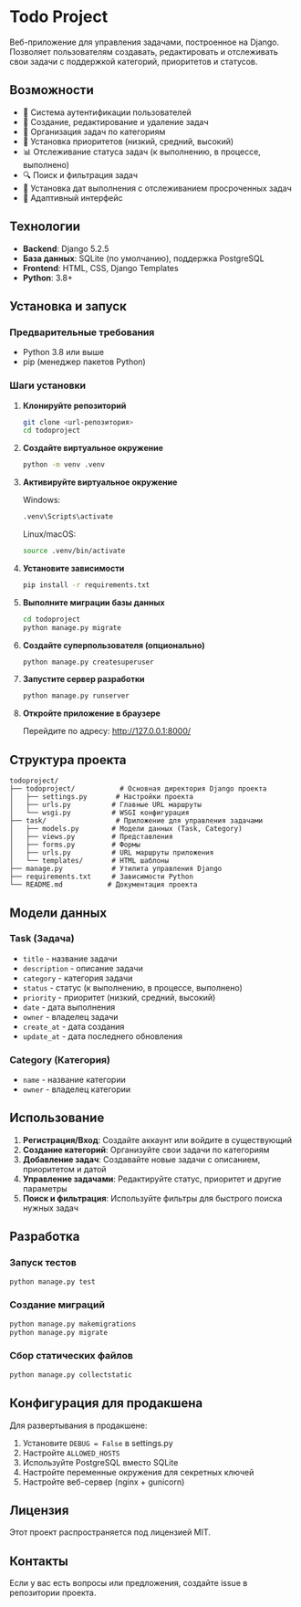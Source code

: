 # Todo Project

Веб-приложение для управления задачами, построенное на Django. Позволяет пользователям создавать, редактировать и отслеживать свои задачи с поддержкой категорий, приоритетов и статусов.

## Возможности

- 🔐 Система аутентификации пользователей
- 📝 Создание, редактирование и удаление задач
- 📂 Организация задач по категориям
- 🎯 Установка приоритетов (низкий, средний, высокий)
- 📊 Отслеживание статуса задач (к выполнению, в процессе, выполнено)
- 🔍 Поиск и фильтрация задач
- 📅 Установка дат выполнения с отслеживанием просроченных задач
- 📱 Адаптивный интерфейс

## Технологии

- **Backend**: Django 5.2.5
- **База данных**: SQLite (по умолчанию), поддержка PostgreSQL
- **Frontend**: HTML, CSS, Django Templates
- **Python**: 3.8+

## Установка и запуск

### Предварительные требования

- Python 3.8 или выше
- pip (менеджер пакетов Python)

### Шаги установки

1. **Клонируйте репозиторий**
   ```bash
   git clone <url-репозитория>
   cd todoproject
   ```

2. **Создайте виртуальное окружение**
   ```bash
   python -m venv .venv
   ```

3. **Активируйте виртуальное окружение**
   
   Windows:
   ```cmd
   .venv\Scripts\activate
   ```
   
   Linux/macOS:
   ```bash
   source .venv/bin/activate
   ```

4. **Установите зависимости**
   ```bash
   pip install -r requirements.txt
   ```

5. **Выполните миграции базы данных**
   ```bash
   cd todoproject
   python manage.py migrate
   ```

6. **Создайте суперпользователя (опционально)**
   ```bash
   python manage.py createsuperuser
   ```

7. **Запустите сервер разработки**
   ```bash
   python manage.py runserver
   ```

8. **Откройте приложение в браузере**
   
   Перейдите по адресу: http://127.0.0.1:8000/

## Структура проекта

```
todoproject/
├── todoproject/           # Основная директория Django проекта
│   ├── settings.py       # Настройки проекта
│   ├── urls.py          # Главные URL маршруты
│   └── wsgi.py          # WSGI конфигурация
├── task/                 # Приложение для управления задачами
│   ├── models.py        # Модели данных (Task, Category)
│   ├── views.py         # Представления
│   ├── forms.py         # Формы
│   ├── urls.py          # URL маршруты приложения
│   └── templates/       # HTML шаблоны
├── manage.py            # Утилита управления Django
├── requirements.txt     # Зависимости Python
└── README.md           # Документация проекта
```

## Модели данных

### Task (Задача)
- `title` - название задачи
- `description` - описание задачи
- `category` - категория задачи
- `status` - статус (к выполнению, в процессе, выполнено)
- `priority` - приоритет (низкий, средний, высокий)
- `date` - дата выполнения
- `owner` - владелец задачи
- `create_at` - дата создания
- `update_at` - дата последнего обновления

### Category (Категория)
- `name` - название категории
- `owner` - владелец категории

## Использование

1. **Регистрация/Вход**: Создайте аккаунт или войдите в существующий
2. **Создание категорий**: Организуйте свои задачи по категориям
3. **Добавление задач**: Создавайте новые задачи с описанием, приоритетом и датой
4. **Управление задачами**: Редактируйте статус, приоритет и другие параметры
5. **Поиск и фильтрация**: Используйте фильтры для быстрого поиска нужных задач

## Разработка

### Запуск тестов
```bash
python manage.py test
```

### Создание миграций
```bash
python manage.py makemigrations
python manage.py migrate
```

### Сбор статических файлов
```bash
python manage.py collectstatic
```

## Конфигурация для продакшена

Для развертывания в продакшене:

1. Установите `DEBUG = False` в settings.py
2. Настройте `ALLOWED_HOSTS`
3. Используйте PostgreSQL вместо SQLite
4. Настройте переменные окружения для секретных ключей
5. Настройте веб-сервер (nginx + gunicorn)

## Лицензия

Этот проект распространяется под лицензией MIT.

## Контакты

Если у вас есть вопросы или предложения, создайте issue в репозитории проекта.
